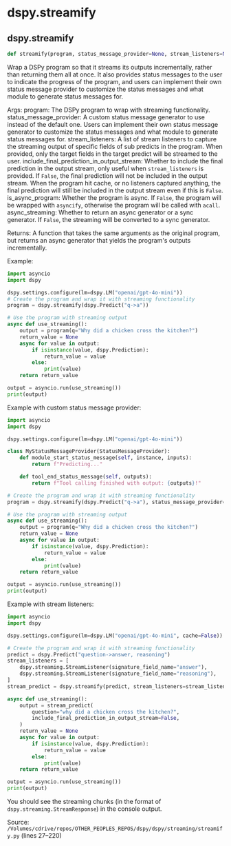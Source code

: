 # dspy.streamify

## dspy.streamify

```python
def streamify(program, status_message_provider=None, stream_listeners=None, include_final_prediction_in_output_stream=True, is_async_program=False, async_streaming=True)
```

Wrap a DSPy program so that it streams its outputs incrementally, rather than returning them
all at once. It also provides status messages to the user to indicate the progress of the program, and users
can implement their own status message provider to customize the status messages and what module to generate
status messages for.

Args:
    program: The DSPy program to wrap with streaming functionality.
    status_message_provider: A custom status message generator to use instead of the default one. Users can
        implement their own status message generator to customize the status messages and what module to generate
        status messages for.
    stream_listeners: A list of stream listeners to capture the streaming output of specific fields of sub predicts
        in the program. When provided, only the target fields in the target predict will be streamed to the user.
    include_final_prediction_in_output_stream: Whether to include the final prediction in the output stream, only
        useful when `stream_listeners` is provided. If `False`, the final prediction will not be included in the
        output stream. When the program hit cache, or no listeners captured anything, the final prediction will
        still be included in the output stream even if this is `False`.
    is_async_program: Whether the program is async. If `False`, the program will be wrapped with `asyncify`,
        otherwise the program will be called with `acall`.
    async_streaming: Whether to return an async generator or a sync generator. If `False`, the streaming will be
        converted to a sync generator.

Returns:
    A function that takes the same arguments as the original program, but returns an async
        generator that yields the program's outputs incrementally.

Example:

```python
import asyncio
import dspy

dspy.settings.configure(lm=dspy.LM("openai/gpt-4o-mini"))
# Create the program and wrap it with streaming functionality
program = dspy.streamify(dspy.Predict("q->a"))

# Use the program with streaming output
async def use_streaming():
    output = program(q="Why did a chicken cross the kitchen?")
    return_value = None
    async for value in output:
        if isinstance(value, dspy.Prediction):
            return_value = value
        else:
            print(value)
    return return_value

output = asyncio.run(use_streaming())
print(output)
```

Example with custom status message provider:
```python
import asyncio
import dspy

dspy.settings.configure(lm=dspy.LM("openai/gpt-4o-mini"))

class MyStatusMessageProvider(StatusMessageProvider):
    def module_start_status_message(self, instance, inputs):
        return f"Predicting..."

    def tool_end_status_message(self, outputs):
        return f"Tool calling finished with output: {outputs}!"

# Create the program and wrap it with streaming functionality
program = dspy.streamify(dspy.Predict("q->a"), status_message_provider=MyStatusMessageProvider())

# Use the program with streaming output
async def use_streaming():
    output = program(q="Why did a chicken cross the kitchen?")
    return_value = None
    async for value in output:
        if isinstance(value, dspy.Prediction):
            return_value = value
        else:
            print(value)
    return return_value

output = asyncio.run(use_streaming())
print(output)
```

Example with stream listeners:

```python
import asyncio
import dspy

dspy.settings.configure(lm=dspy.LM("openai/gpt-4o-mini", cache=False))

# Create the program and wrap it with streaming functionality
predict = dspy.Predict("question->answer, reasoning")
stream_listeners = [
    dspy.streaming.StreamListener(signature_field_name="answer"),
    dspy.streaming.StreamListener(signature_field_name="reasoning"),
]
stream_predict = dspy.streamify(predict, stream_listeners=stream_listeners)

async def use_streaming():
    output = stream_predict(
        question="why did a chicken cross the kitchen?",
        include_final_prediction_in_output_stream=False,
    )
    return_value = None
    async for value in output:
        if isinstance(value, dspy.Prediction):
            return_value = value
        else:
            print(value)
    return return_value

output = asyncio.run(use_streaming())
print(output)
```

You should see the streaming chunks (in the format of `dspy.streaming.StreamResponse`) in the console output.

Source: `/Volumes/cdrive/repos/OTHER_PEOPLES_REPOS/dspy/dspy/streaming/streamify.py` (lines 27–220)

